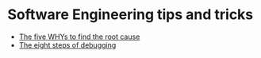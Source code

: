 # Software Engineering tips and tricks

- [The five WHYs to find the root cause](5-whys.md)
- [The eight steps of debugging](8-steps-debugging.md)
